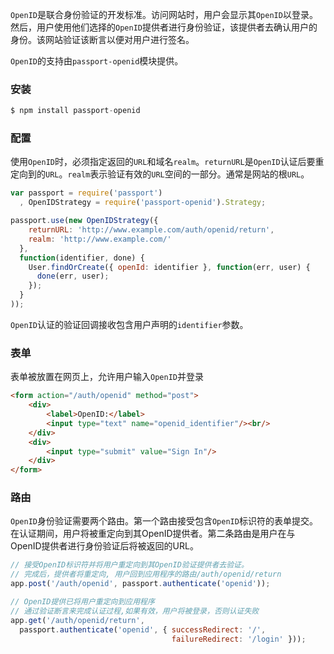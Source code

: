 `OpenID`是联合身份验证的开发标准。访问网站时，用户会显示其`OpenID`以登录。然后，用户使用他们选择的`OpenID`提供者进行身份验证，该提供者去确认用户的身份。该网站验证该断言以便对用户进行签名。

`OpenID`的支持由`passport-openid`模块提供。

### 安装

```js
$ npm install passport-openid
```

### 配置

使用`OpenID`时，必须指定返回的`URL`和域名`realm`。`returnURL`是`OpenID`认证后要重定向到的`URL`。`realm`表示验证有效的`URL`空间的一部分。通常是网站的根`URL`。

```js
var passport = require('passport')
  , OpenIDStrategy = require('passport-openid').Strategy;

passport.use(new OpenIDStrategy({
    returnURL: 'http://www.example.com/auth/openid/return',
    realm: 'http://www.example.com/'
  },
  function(identifier, done) {
    User.findOrCreate({ openId: identifier }, function(err, user) {
      done(err, user);
    });
  }
));
```

`OpenID`认证的验证回调接收包含用户声明的`identifier`参数。

### 表单

表单被放置在网页上，允许用户输入`OpenID`并登录

```html
<form action="/auth/openid" method="post">
    <div>
        <label>OpenID:</label>
        <input type="text" name="openid_identifier"/><br/>
    </div>
    <div>
        <input type="submit" value="Sign In"/>
    </div>
</form>
```

### 路由

`OpenID`身份验证需要两个路由。第一个路由接受包含`OpenID`标识符的表单提交。在认证期间，用户将被重定向到其OpenID提供者。第二条路由是用户在与OpenID提供者进行身份验证后将被返回的URL。

```js
// 接受OpenID标识符并将用户重定向到其OpenID验证提供者去验证。
// 完成后，提供者将重定向, 用户回到应用程序的路由/auth/openid/return
app.post('/auth/openid', passport.authenticate('openid'));

// OpenID提供已将用户重定向到应用程序
// 通过验证断言来完成认证过程,如果有效，用户将被登录，否则认证失败
app.get('/auth/openid/return',
  passport.authenticate('openid', { successRedirect: '/',
                                    failureRedirect: '/login' }));
```



